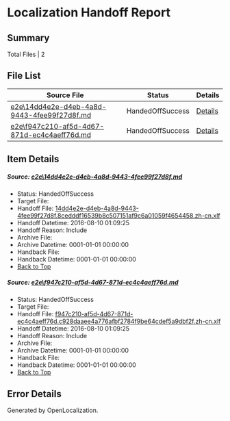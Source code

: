 # <a name='report-top'></a> Localization Handoff Report

## Summary
 Total Files | 2

## File List
 Source File | Status | Details 
 ----------- | ------ | ------- 
 [e2e\14dd4e2e-d4eb-4a8d-9443-4fee99f27d8f.md](https://github.com/OpenLocalizationTestOrg/oltest/blob/2f39255333185f7ae6fda05090d1e44659d66345/e2e/14dd4e2e-d4eb-4a8d-9443-4fee99f27d8f.md) | HandedOffSuccess | [Details](#715ca01cbfcb8fd6c668e81141022d8fa07410e41)
 [e2e\f947c210-af5d-4d67-871d-ec4c4aeff76d.md](https://github.com/OpenLocalizationTestOrg/oltest/blob/2f39255333185f7ae6fda05090d1e44659d66345/e2e/f947c210-af5d-4d67-871d-ec4c4aeff76d.md) | HandedOffSuccess | [Details](#101413f77bbb80defd6d1adf8a96214e60c0d3532)

## Item Details
##### <a name='715ca01cbfcb8fd6c668e81141022d8fa07410e41'></a> Source: [e2e\14dd4e2e-d4eb-4a8d-9443-4fee99f27d8f.md](https://github.com/OpenLocalizationTestOrg/oltest/blob/2f39255333185f7ae6fda05090d1e44659d66345/e2e/14dd4e2e-d4eb-4a8d-9443-4fee99f27d8f.md)
* Status: HandedOffSuccess
* Target File: 
* Handoff File: [14dd4e2e-d4eb-4a8d-9443-4fee99f27d8f.8cedddf16539b8c507151af9c6a01059f4654458.zh-cn.xlf](https://github.com/OpenLocalizationTestOrg/olhandoff-e2e/blob/1d0e728b39fcc34ba4d56a313025ff6b250ee807/ol-handoff/OpenLocalizationTestOrg/ol-test-zhcn/ci/ht/14dd4e2e-d4eb-4a8d-9443-4fee99f27d8f.8cedddf16539b8c507151af9c6a01059f4654458.zh-cn.xlf)
* Handoff Datetime: 2016-08-10 01:09:25
* Handoff Reason: Include
* Archive File: 
* Archive Datetime: 0001-01-01 00:00:00
* Handback File: 
* Handback Datetime: 0001-01-01 00:00:00
* [Back to Top](#report-top)

##### <a name='101413f77bbb80defd6d1adf8a96214e60c0d3532'></a> Source: [e2e\f947c210-af5d-4d67-871d-ec4c4aeff76d.md](https://github.com/OpenLocalizationTestOrg/oltest/blob/2f39255333185f7ae6fda05090d1e44659d66345/e2e/f947c210-af5d-4d67-871d-ec4c4aeff76d.md)
* Status: HandedOffSuccess
* Target File: 
* Handoff File: [f947c210-af5d-4d67-871d-ec4c4aeff76d.c928daaee4a776afbf2784f9be64cdef5a9dbf2f.zh-cn.xlf](https://github.com/OpenLocalizationTestOrg/olhandoff-e2e/blob/1d0e728b39fcc34ba4d56a313025ff6b250ee807/ol-handoff/OpenLocalizationTestOrg/ol-test-zhcn/ci/ht/f947c210-af5d-4d67-871d-ec4c4aeff76d.c928daaee4a776afbf2784f9be64cdef5a9dbf2f.zh-cn.xlf)
* Handoff Datetime: 2016-08-10 01:09:25
* Handoff Reason: Include
* Archive File: 
* Archive Datetime: 0001-01-01 00:00:00
* Handback File: 
* Handback Datetime: 0001-01-01 00:00:00
* [Back to Top](#report-top)


## Error Details

Generated by OpenLocalization.

